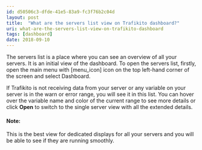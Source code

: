```yaml
---
id: d50506c3-dfde-41e5-83a9-fc3f76b2c04d
layout: post
title:  "What are the servers list view on Trafikito dashboard?"
uri: what-are-the-servers-list-view-on-trafikito-dashboard
tags: [dashboard] 
date: 2018-09-10
---
```


The servers list is a place where you can see an overview of all your servers. It is an initial view of the dashboard.
To open the servers list, firstly, open the main menu with \[menu\_icon\] icon on the top left-hand corner of the screen and select Dashboard.

<!--more-->

If Trafikito is not receiving data from your server or any variable on your server is in the warn or error range, you will see it in this list. You can hover over the variable name and color of the current range to see more details or click **Open** to switch to the single server view with all the extended details.

#### Note:

This is the best view for dedicated displays for all your servers and you will be able to see if they are running smoothly.

<!-- todo [image with servers list & hover over chip to see details] -->
